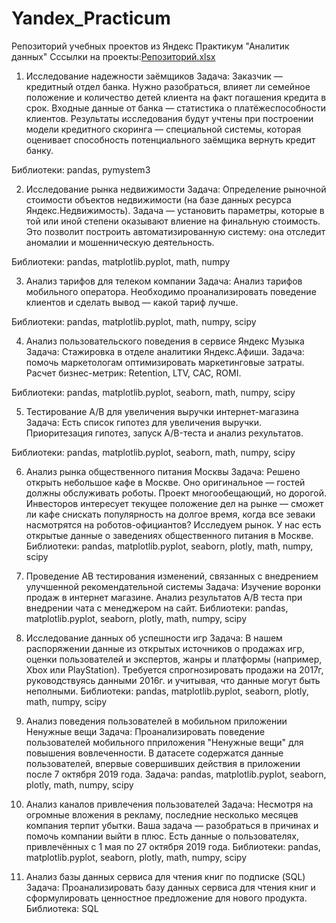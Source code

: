 # Yandex_Practicum
 Репозиторий учебных проектов из Яндекс Практикум "Аналитик данных"
Сссылки на проекты:[Репозиторий.xlsx](https://github.com/katiaiv/Yandex_Practicum/files/11472532/default.xlsx)


1. Исследование надежности заёмщиков
Задача: Заказчик — кредитный отдел банка. Нужно разобраться, влияет ли семейное положение и количество детей клиента на факт погашения кредита в срок. Входные данные от банка — статистика о платёжеспособности клиентов. Результаты исследования будут учтены при построении модели кредитного скоринга — специальной системы, которая оценивает способность потенциального заёмщика вернуть кредит банку.

Библиотеки: pandas, pymystem3

2. Исследование рынка недвижимости
Задача: Определение рыночной стоимости объектов недвижимости (на базе данных ресурса Яндекс.Недвижимость). Задача — установить параметры, которые в той или иной степени оказывают влиение на финальную стоимость. Это позволит построить автоматизированную систему: она отследит аномалии и мошенническую деятельность.

Библиотеки: pandas, matplotlib.pyplot, math, numpy

3. Анализ тарифов для телеком компании
Задача: Анализ тарифов мобильного оператора. Необходимо проанализировать поведение клиентов и сделать вывод — какой тариф лучше.

Библиотеки: pandas, matplotlib.pyplot, math, numpy, scipy

4. Анализ пользовательского поведения в сервисе Яндекс Музыка
Задача: Стажировка в отделе аналитики Яндекс.Афиши. Задача: помочь маркетологам оптимизировать маркетинговые затраты. Расчет бизнес-метрик: Retention, LTV, CAC, ROMI.

Библиотеки: pandas, matplotlib.pyplot, seaborn, math, numpy, scipy

5. Тестирование А/В для увеличения выручки интернет-магазина
Задача: Есть список гипотез для увеличения выручки. Приоритезация гипотез, запуск A/B-теста и анализ рехультатов.

Библиотеки: pandas, matplotlib.pyplot, seaborn, math, numpy, scipy

6. Анализ рынка общественного питания Москвы
Задача: Решено открыть небольшое кафе в Москве. Оно оригинальное — гостей должны обслуживать роботы. Проект многообещающий, но дорогой. Инвесторов интересует текущее положение дел на рынке — сможет ли кафе снискать популярность на долгое время, когда все зеваки насмотрятся на роботов-официантов? Исследуем рынок. У нас есть открытые данные о заведениях общественного питания в Москве.
Библиотеки: pandas, matplotlib.pyplot, seaborn, plotly, math, numpy, scipy

7. Проведение АВ тестирования изменений, связанных с внедрением улучшенной рекомендательной системы
Задача: Изучение воронки продаж в интернет магазине. Анализ результатов A/B теста при внедрении чата с менеджером на сайт.
Библиотеки: pandas, matplotlib.pyplot, seaborn, plotly, math, numpy, scipy

8. Исследование данных об успешности игр
Задача: В нашем распоряжении данные из открытых источников о продажах игр, оценки пользователей и экспертов, жанры и платформы (например, Xbox или PlayStation). Требуется спрогнозировать продажи на 2017г, руководствуясь данными 2016г. и учитывая, что данные могут быть неполными.
Библиотеки: pandas, matplotlib.pyplot, seaborn, plotly, math, numpy, scipy


9. Анализ поведения пользователей в мобильном приложении Ненужные вещи
Задача: Проанализировать поведение пользователей мобильного пприложения "Ненужные вещи" для повышения вовлеченности. В датасете содержатся данные пользователей, впервые совершивших действия в приложении после 7 октября 2019 года.
Задача: pandas, matplotlib.pyplot, seaborn, plotly, math, numpy, scipy

10. Анализ каналов привлечения пользователей
Задача: Несмотря на огромные вложения в рекламу, последние несколько месяцев компания терпит убытки. Ваша задача — разобраться в причинах и помочь компании выйти в плюс. Есть данные о пользователях, привлечённых с 1 мая по 27 октября 2019 года.
Библиотеки: pandas, matplotlib.pyplot, seaborn, plotly, math, numpy, scipy

11. Анализ базы данных сервиса для чтения книг по подписке (SQL)
Задача: Проанализировать базу данных сервиса для чтения книг и сформулировать ценностное предложение для нового продукта.
Библиотека: SQL
